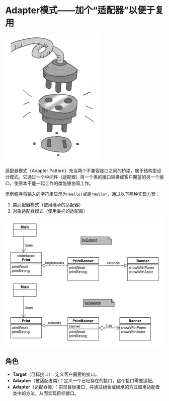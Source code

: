 # Adapter模式——加个“适配器”以便于复用
<img src="asset/sketch.jpg"  width=300  alt="sketch"/>

适配器模式（Adapter Pattern）充当两个不兼容接口之间的桥梁，属于结构型设计模式。它通过一个中间件（适配器）将一个类的接口转换成客户期望的另一个接口，使原本不能一起工作的类能够协同工作。

示例程序将输入的字符串显示为`(Hello)`或是`*Hello*`，通过以下两种实现方案：
1. 类适配器模式（使用继承的适配器）
2. 对象适配器模式（使用委托的适配器）

![adapter](asset/adapter.jpg)

## 角色
* **Target**（目标接口）：定义客户需要的接口。
* **Adaptee**（被适配者类）：定义一个已经存在的接口，这个接口需要适配。
* **Adapter**（适配器类）：实现目标接口，并通过组合或继承的方式调用适配者类中的方法，从而实现目标接口。
